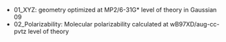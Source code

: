 
* 01_XYZ:  geometry optimized at MP2/6-31G* level of theory in Gaussian 09
* 02_Polarizability:  Molecular polarizability calculated at wB97XD/aug-cc-pvtz level of theory


